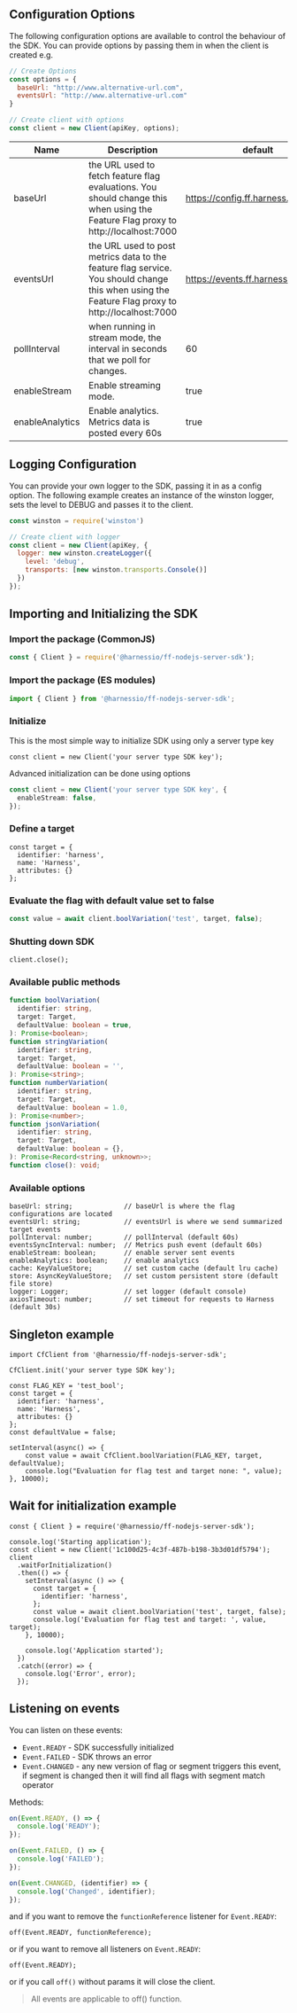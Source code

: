 ## Configuration Options
The following configuration options are available to control the behaviour of the SDK.
You can provide options by passing them in when the client is created e.g.
```javascript
// Create Options
const options = {
  baseUrl: "http://www.alternative-url.com",
  eventsUrl: "http://www.alternative-url.com"
}

// Create client with options
const client = new Client(apiKey, options);
```


| Name      | Description | default |
| ----------- | ----------- |---------
| baseUrl     | the URL used to fetch feature flag evaluations. You should change this when using the Feature Flag proxy to http://localhost:7000| https://config.ff.harness.io/api/1.0 |
| eventsUrl   | the URL used to post metrics data to the feature flag service. You should change this when using the Feature Flag proxy to http://localhost:7000      | https://events.ff.harness.io/api/1.0 |
| pollInterval   | when running in stream mode, the interval in seconds that we poll for changes.        | 60 |
| enableStream   | Enable streaming mode.        | true |
| enableAnalytics   | Enable analytics.  Metrics data is posted every 60s        | true |

## Logging Configuration
You can provide your own logger to the SDK, passing it in as a config option.
The following example creates an instance of the winston logger, sets the level
to DEBUG and passes it to the client.

```javascript
const winston = require('winston')

// Create client with logger
const client = new Client(apiKey, {
  logger: new winston.createLogger({
    level: 'debug',
    transports: [new winston.transports.Console()]
  })
});
```


## Importing and Initializing the SDK 

### Import the package (CommonJS)

```javascript
const { Client } = require('@harnessio/ff-nodejs-server-sdk');
```

### Import the package (ES modules)

```typescript
import { Client } from '@harnessio/ff-nodejs-server-sdk';
```

### Initialize

This is the most simple way to initialize SDK using only a server type key

```
const client = new Client('your server type SDK key');
```

Advanced initialization can be done using options

```typescript
const client = new Client('your server type SDK key', {
  enableStream: false,
});
```

### Define a target

```
const target = {
  identifier: 'harness',
  name: 'Harness',
  attributes: {}
};
```

### Evaluate the flag with default value set to false

```typescript
const value = await client.boolVariation('test', target, false);
```

### Shutting down SDK

```
client.close();
```

### Available public methods

```typescript
function boolVariation(
  identifier: string,
  target: Target,
  defaultValue: boolean = true,
): Promise<boolean>;
function stringVariation(
  identifier: string,
  target: Target,
  defaultValue: boolean = '',
): Promise<string>;
function numberVariation(
  identifier: string,
  target: Target,
  defaultValue: boolean = 1.0,
): Promise<number>;
function jsonVariation(
  identifier: string,
  target: Target,
  defaultValue: boolean = {},
): Promise<Record<string, unknown>>;
function close(): void;
```

### Available options

```
baseUrl: string;             // baseUrl is where the flag configurations are located
eventsUrl: string;           // eventsUrl is where we send summarized target events
pollInterval: number;        // pollInterval (default 60s)
eventsSyncInterval: number;  // Metrics push event (default 60s)
enableStream: boolean;       // enable server sent events
enableAnalytics: boolean;    // enable analytics
cache: KeyValueStore;        // set custom cache (default lru cache)
store: AsyncKeyValueStore;   // set custom persistent store (default file store)
logger: Logger;              // set logger (default console)
axiosTimeout: number;        // set timeout for requests to Harness (default 30s) 
```

## Singleton example

```
import CfClient from '@harnessio/ff-nodejs-server-sdk';

CfClient.init('your server type SDK key');

const FLAG_KEY = 'test_bool';
const target = {
  identifier: 'harness',
  name: 'Harness',
  attributes: {}
};
const defaultValue = false;

setInterval(async() => {
    const value = await CfClient.boolVariation(FLAG_KEY, target, defaultValue);
    console.log("Evaluation for flag test and target none: ", value);
}, 10000);
```

## Wait for initialization example

```
const { Client } = require('@harnessio/ff-nodejs-server-sdk');

console.log('Starting application');
const client = new Client('1c100d25-4c3f-487b-b198-3b3d01df5794');
client
  .waitForInitialization()
  .then(() => {
    setInterval(async () => {
      const target = {
        identifier: 'harness',
      };
      const value = await client.boolVariation('test', target, false);
      console.log('Evaluation for flag test and target: ', value, target);
    }, 10000);

    console.log('Application started');
  })
  .catch((error) => {
    console.log('Error', error);
  });
```

## Listening on events

You can listen on these events:

- `Event.READY` - SDK successfully initialized
- `Event.FAILED` - SDK throws an error
- `Event.CHANGED` - any new version of flag or segment triggers this event, if segment is changed then it will find all flags with segment match operator

Methods:

```typescript
on(Event.READY, () => {
  console.log('READY');
});

on(Event.FAILED, () => {
  console.log('FAILED');
});

on(Event.CHANGED, (identifier) => {
  console.log('Changed', identifier);
});
```

and if you want to remove the `functionReference` listener for `Event.READY`:

```
off(Event.READY, functionReference);
```

or if you want to remove all listeners on `Event.READY`:

```
off(Event.READY);
```

or if you call `off()` without params it will close the client.

> All events are applicable to off() function.